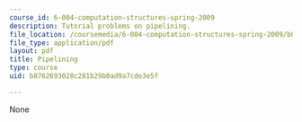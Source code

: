 ```yaml
---
course_id: 6-004-computation-structures-spring-2009
description: Tutorial problems on pipelining.
file_location: /coursemedia/6-004-computation-structures-spring-2009/b8762693028c281b29b0ad9a7cde3e5f_MIT6004s09tutor09.pdf
file_type: application/pdf
layout: pdf
title: Pipelining
type: course
uid: b8762693028c281b29b0ad9a7cde3e5f

---
```

None